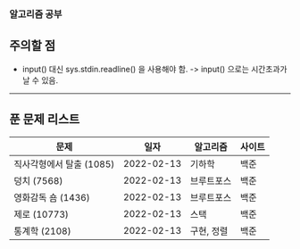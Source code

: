 ### 알고리즘 공부

## 주의할 점
* input() 대신 sys.stdin.readline() 을 사용해야 함.
    -> input() 으로는 시간초과가 날 수 있음.

___



## 푼 문제 리스트

| 문제 | 일자 | 알고리즘 | 사이트 |
| ---- | ---- | -------- | ------ |
|직사각형에서 탈출 (1085) |2022-02-13 |기하학 |백준 |
|덩치 (7568) |2022-02-13 |브루트포스 |백준 |
|영화감독 숌 (1436) |2022-02-13 |브루트포스 |백준 |
|제로 (10773) |2022-02-13 |스택 |백준 |
|통계학 (2108) |2022-02-13 |구현, 정렬 |백준 |
